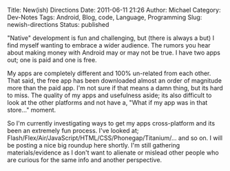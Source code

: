 Title: New(ish) Directions
Date: 2011-06-11 21:26
Author: Michael
Category: Dev-Notes 
Tags: Android, Blog, code, Language, Programming
Slug: newish-directions
Status: published

"Native" development is fun and challenging, but (there is always a but)
I find myself wanting to embrace a wider audience. The rumors you hear
about making money with Android may or may not be true. I have two apps
out; one is paid and one is free.

My apps are completely different and 100% un-related from each other.
That said, the free app has been downloaded almost an order of magnitude
more than the paid app. I'm not sure if that means a damn thing, but its
hard to miss. The quality of my apps and usefulness aside; its also
difficult to look at the other platforms and not have a, "What if my app
was in that store..." moment.

So I'm currently investigating ways to get my apps cross-platform and
its been an extremely fun process. I've looked at;
Flash/Flex/Air/JavaScript/HTML/CSS/Phonegap/Titanium/... and so on. I
will be posting a nice big roundup here shortly. I'm still gathering
materials/evidence as I don't want to alienate or mislead other people
who are curious for the same info and another perspective.
